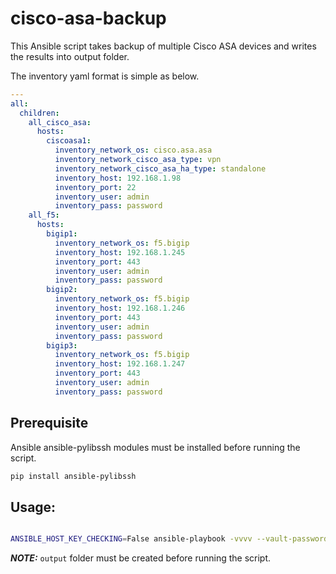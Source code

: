 # cisco-asa-backup

This Ansible script takes backup of multiple Cisco ASA devices and writes the results into output folder.

The inventory yaml format is simple as below.

```yml
---
all:
  children:
    all_cisco_asa:
      hosts:
        ciscoasa1:
          inventory_network_os: cisco.asa.asa
          inventory_network_cisco_asa_type: vpn
          inventory_network_cisco_asa_ha_type: standalone
          inventory_host: 192.168.1.98
          inventory_port: 22
          inventory_user: admin
          inventory_pass: password
    all_f5:
      hosts:
        bigip1:
          inventory_network_os: f5.bigip
          inventory_host: 192.168.1.245
          inventory_port: 443
          inventory_user: admin
          inventory_pass: password
        bigip2:
          inventory_network_os: f5.bigip
          inventory_host: 192.168.1.246
          inventory_port: 443
          inventory_user: admin
          inventory_pass: password
        bigip3:
          inventory_network_os: f5.bigip
          inventory_host: 192.168.1.247
          inventory_port: 443
          inventory_user: admin
          inventory_pass: password
```

## Prerequisite
Ansible ansible-pylibssh modules must be installed before running the script.
```bash
pip install ansible-pylibssh
```

## Usage:
```bash

ANSIBLE_HOST_KEY_CHECKING=False ansible-playbook -vvvv --vault-password-file vault_pass.yaml -i inventory-vault.yaml cisco-asa-backup.yml --extra-vars="asa_device=ciscoasa1" --extra-vars="ha_type=standalone" --extra-vars="asa_type=vpn" --extra-vars="device_facts=true"
```

**_NOTE:_**  `output` folder must be created before running the script.
